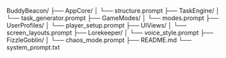 BuddyBeacon/
├── AppCore/
│   └── structure.prompt
├── TaskEngine/
│   └── task_generator.prompt
├── GameModes/
│   └── modes.prompt
├── UserProfiles/
│   └── player_setup.prompt
├── UIViews/
│   └── screen_layouts.prompt
├── Lorekeeper/
│   └── voice_style.prompt
├── FizzleGoblin/
│   └── chaos_mode.prompt
├── README.md
└── system_prompt.txt
